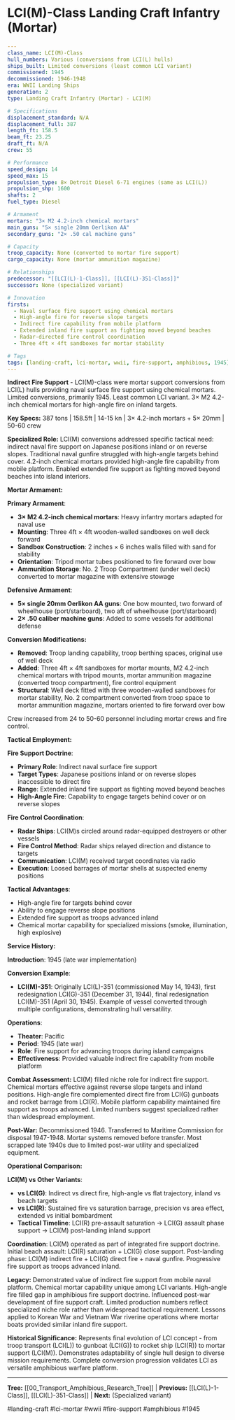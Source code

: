 # LCI(M)-Class Landing Craft Infantry (Mortar)

```yaml
---
class_name: LCI(M)-Class
hull_numbers: Various (conversions from LCI(L) hulls)
ships_built: Limited conversions (least common LCI variant)
commissioned: 1945
decommissioned: 1946-1948
era: WWII Landing Ships
generation: 2
type: Landing Craft Infantry (Mortar) - LCI(M)

# Specifications
displacement_standard: N/A
displacement_full: 387
length_ft: 158.5
beam_ft: 23.25
draft_ft: N/A
crew: 55

# Performance
speed_design: 14
speed_max: 15
propulsion_type: 8× Detroit Diesel 6-71 engines (same as LCI(L))
propulsion_shp: 1600
shafts: 2
fuel_type: Diesel

# Armament
mortars: "3× M2 4.2-inch chemical mortars"
main_guns: "5× single 20mm Oerlikon AA"
secondary_guns: "2× .50 cal machine guns"

# Capacity
troop_capacity: None (converted to mortar fire support)
cargo_capacity: None (mortar ammunition magazine)

# Relationships
predecessor: "[[LCI(L)-1-Class]], [[LCI(L)-351-Class]]"
successor: None (specialized variant)

# Innovation
firsts:
  - Naval surface fire support using chemical mortars
  - High-angle fire for reverse slope targets
  - Indirect fire capability from mobile platform
  - Extended inland fire support as fighting moved beyond beaches
  - Radar-directed fire control coordination
  - Three 4ft × 4ft sandboxes for mortar stability

# Tags
tags: [landing-craft, lci-mortar, wwii, fire-support, amphibious, 1945]
---
```

**Indirect Fire Support** - LCI(M)-class were mortar support conversions from LCI(L) hulls providing naval surface fire support using chemical mortars. Limited conversions, primarily 1945. Least common LCI variant. 3× M2 4.2-inch chemical mortars for high-angle fire on inland targets.

**Key Specs:** 387 tons | 158.5ft | 14-15 kn | 3× 4.2-inch mortars + 5× 20mm | 50-60 crew

**Specialized Role:** LCI(M) conversions addressed specific tactical need: indirect naval fire support on Japanese positions inland or on reverse slopes. Traditional naval gunfire struggled with high-angle targets behind cover. 4.2-inch chemical mortars provided high-angle fire capability from mobile platform. Enabled extended fire support as fighting moved beyond beaches into island interiors.

**Mortar Armament:**

**Primary Armament**:
- **3× M2 4.2-inch chemical mortars**: Heavy infantry mortars adapted for naval use
- **Mounting**: Three 4ft × 4ft wooden-walled sandboxes on well deck forward
- **Sandbox Construction**: 2 inches × 6 inches walls filled with sand for stability
- **Orientation**: Tripod mortar tubes positioned to fire forward over bow
- **Ammunition Storage**: No. 2 Troop Compartment (under well deck) converted to mortar magazine with extensive stowage

**Defensive Armament**:
- **5× single 20mm Oerlikon AA guns**: One bow mounted, two forward of wheelhouse (port/starboard), two aft of wheelhouse (port/starboard)
- **2× .50 caliber machine guns**: Added to some vessels for additional defense

**Conversion Modifications:**
- **Removed**: Troop landing capability, troop berthing spaces, original use of well deck
- **Added**: Three 4ft × 4ft sandboxes for mortar mounts, M2 4.2-inch chemical mortars with tripod mounts, mortar ammunition magazine (converted troop compartment), fire control equipment
- **Structural**: Well deck fitted with three wooden-walled sandboxes for mortar stability, No. 2 compartment converted from troop space to mortar ammunition magazine, mortars oriented to fire forward over bow

Crew increased from 24 to 50-60 personnel including mortar crews and fire control.

**Tactical Employment:**

**Fire Support Doctrine**:
- **Primary Role**: Indirect naval surface fire support
- **Target Types**: Japanese positions inland or on reverse slopes inaccessible to direct fire
- **Range**: Extended inland fire support as fighting moved beyond beaches
- **High-Angle Fire**: Capability to engage targets behind cover or on reverse slopes

**Fire Control Coordination**:
- **Radar Ships**: LCI(M)s circled around radar-equipped destroyers or other vessels
- **Fire Control Method**: Radar ships relayed direction and distance to targets
- **Communication**: LCI(M) received target coordinates via radio
- **Execution**: Loosed barrages of mortar shells at suspected enemy positions

**Tactical Advantages**:
- High-angle fire for targets behind cover
- Ability to engage reverse slope positions
- Extended fire support as troops advanced inland
- Chemical mortar capability for specialized missions (smoke, illumination, high explosive)

**Service History:**

**Introduction**: 1945 (late war implementation)

**Conversion Example**:
- **LCI(M)-351**: Originally LCI(L)-351 (commissioned May 14, 1943), first redesignation LCI(G)-351 (December 31, 1944), final redesignation LCI(M)-351 (April 30, 1945). Example of vessel converted through multiple configurations, demonstrating hull versatility.

**Operations**:
- **Theater**: Pacific
- **Period**: 1945 (late war)
- **Role**: Fire support for advancing troops during island campaigns
- **Effectiveness**: Provided valuable indirect fire capability from mobile platform

**Combat Assessment:** LCI(M) filled niche role for indirect fire support. Chemical mortars effective against reverse slope targets and inland positions. High-angle fire complemented direct fire from LCI(G) gunboats and rocket barrage from LCI(R). Mobile platform capability maintained fire support as troops advanced. Limited numbers suggest specialized rather than widespread employment.

**Post-War:** Decommissioned 1946. Transferred to Maritime Commission for disposal 1947-1948. Mortar systems removed before transfer. Most scrapped late 1940s due to limited post-war utility and specialized equipment.

**Operational Comparison:**

**LCI(M) vs Other Variants**:
- **vs LCI(G)**: Indirect vs direct fire, high-angle vs flat trajectory, inland vs beach targets
- **vs LCI(R)**: Sustained fire vs saturation barrage, precision vs area effect, extended vs initial bombardment
- **Tactical Timeline**: LCI(R) pre-assault saturation → LCI(G) assault phase support → LCI(M) post-landing inland support

**Coordination**: LCI(M) operated as part of integrated fire support doctrine. Initial beach assault: LCI(R) saturation + LCI(G) close support. Post-landing phase: LCI(M) indirect fire + LCI(G) direct fire + naval gunfire. Progressive fire support as troops advanced inland.

**Legacy:** Demonstrated value of indirect fire support from mobile naval platform. Chemical mortar capability unique among LCI variants. High-angle fire filled gap in amphibious fire support doctrine. Influenced post-war development of fire support craft. Limited production numbers reflect specialized niche role rather than widespread tactical requirement. Lessons applied to Korean War and Vietnam War riverine operations where mortar boats provided similar inland fire support.

**Historical Significance:** Represents final evolution of LCI concept - from troop transport (LCI(L)) to gunboat (LCI(G)) to rocket ship (LCI(R)) to mortar support (LCI(M)). Demonstrates adaptability of single hull design to diverse mission requirements. Complete conversion progression validates LCI as versatile amphibious warfare platform.

---
**Tree:** [[00_Transport_Amphibious_Research_Tree]] | **Previous:** [[LCI(L)-1-Class]], [[LCI(L)-351-Class]] | **Next:** (Specialized variant)

#landing-craft #lci-mortar #wwii #fire-support #amphibious #1945
